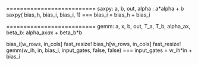 ==========================
saxpy: a, b, out, alpha : 
	a*alpha + b
saxpy( bias_h, bias_i, bias_i, 1) 
 === bias_i = bias_h + bias_i

==========================
gemm: a, x, b, out, T_a, T_b, alpha_ax, beta_b:
	alpha_ax*a*x + beta_b*b

bias_i[w_rows, in_cols]   fast_resize!
bias_h[w_rows, in_cols]   fast_resize!
gemm(w_ih, in, bias_i, input_gates, false, false)
 === input_gates = w_ih*in + bias_i

